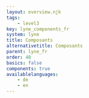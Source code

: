```yaml
---
layout: overview.njk
tags: 
    - level3
key: lyne_components_fr
system: lyne
title: Composants
alternativetitle: Composants
parent: lyne_fr
order: 40
basics: false
components: true
availablelanguages: 
    - de
    - en
---
```

